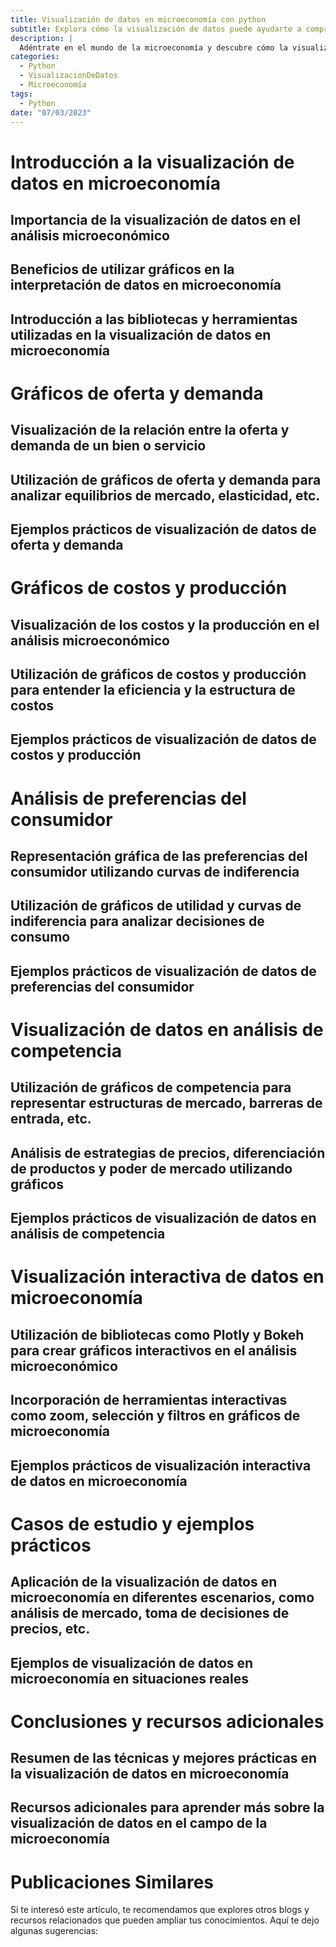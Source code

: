 ```yaml
---
title: Visualización de datos en microeconomía con python
subtitle: Explora cómo la visualización de datos puede ayudarte a comprender las interacciones económicas a nivel micro.
description: |
  Adéntrate en el mundo de la microeconomía y descubre cómo la visualización de datos puede revelar patrones y comportamientos individuales que impulsan la economía.
categories:
  - Python
  - VisualizacionDeDatos
  - Microeconomía
tags:
  - Python
date: "07/03/2023"
---
```





# Introducción a la visualización de datos en microeconomía

## Importancia de la visualización de datos en el análisis microeconómico

## Beneficios de utilizar gráficos en la interpretación de datos en microeconomía

## Introducción a las bibliotecas y herramientas utilizadas en la visualización de datos en microeconomía

# Gráficos de oferta y demanda

## Visualización de la relación entre la oferta y demanda de un bien o servicio

## Utilización de gráficos de oferta y demanda para analizar equilibrios de mercado, elasticidad, etc.

## Ejemplos prácticos de visualización de datos de oferta y demanda

# Gráficos de costos y producción

## Visualización de los costos y la producción en el análisis microeconómico

## Utilización de gráficos de costos y producción para entender la eficiencia y la estructura de costos

## Ejemplos prácticos de visualización de datos de costos y producción

# Análisis de preferencias del consumidor

## Representación gráfica de las preferencias del consumidor utilizando curvas de indiferencia

## Utilización de gráficos de utilidad y curvas de indiferencia para analizar decisiones de consumo

## Ejemplos prácticos de visualización de datos de preferencias del consumidor

# Visualización de datos en análisis de competencia

## Utilización de gráficos de competencia para representar estructuras de mercado, barreras de entrada, etc.

## Análisis de estrategias de precios, diferenciación de productos y poder de mercado utilizando gráficos

## Ejemplos prácticos de visualización de datos en análisis de competencia

# Visualización interactiva de datos en microeconomía

## Utilización de bibliotecas como Plotly y Bokeh para crear gráficos interactivos en el análisis microeconómico

## Incorporación de herramientas interactivas como zoom, selección y filtros en gráficos de microeconomía

## Ejemplos prácticos de visualización interactiva de datos en microeconomía

# Casos de estudio y ejemplos prácticos

## Aplicación de la visualización de datos en microeconomía en diferentes escenarios, como análisis de mercado, toma de decisiones de precios, etc.

## Ejemplos de visualización de datos en microeconomía en situaciones reales

# Conclusiones y recursos adicionales

## Resumen de las técnicas y mejores prácticas en la visualización de datos en microeconomía

## Recursos adicionales para aprender más sobre la visualización de datos en el campo de la microeconomía

# Publicaciones Similares

Si te interesó este artículo, te recomendamos que explores otros blogs y recursos relacionados que pueden ampliar tus conocimientos. Aquí te dejo algunas sugerencias:



